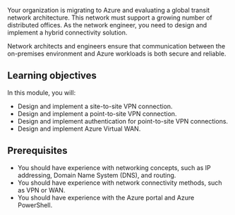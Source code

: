 Your organization is migrating to Azure and evaluating a global transit network architecture. This network must support a growing number of distributed offices. As the network engineer, you need to design and implement a hybrid connectivity solution.

Network architects and engineers ensure that communication between the on-premises environment and Azure workloads is both secure and reliable.

## Learning objectives

In this module, you will:

 -  Design and implement a site-to-site VPN connection.
 -  Design and implement a point-to-site VPN connection.
 -  Design and implement authentication for point-to-site VPN connections.
 -  Design and implement Azure Virtual WAN.

## Prerequisites

 -  You should have experience with networking concepts, such as IP addressing, Domain Name System (DNS), and routing.
 -  You should have experience with network connectivity methods, such as VPN or WAN.
 -  You should have experience with the Azure portal and Azure PowerShell.

